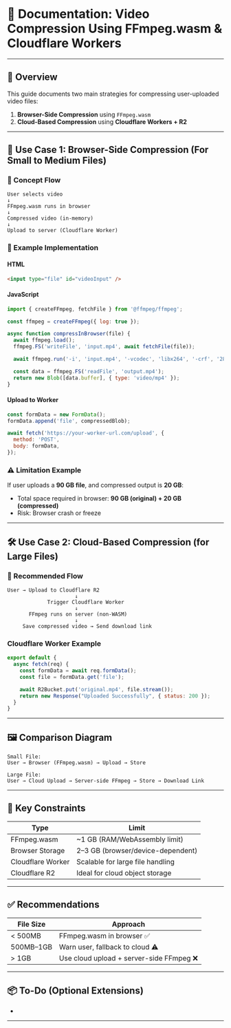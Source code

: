 # 📘 Documentation: Video Compression Using FFmpeg.wasm & Cloudflare Workers

---

## 🔰 Overview

This guide documents two main strategies for compressing user-uploaded video files:

1. **Browser-Side Compression** using `FFmpeg.wasm`
2. **Cloud-Based Compression** using **Cloudflare Workers + R2**

---

## 📍 Use Case 1: Browser-Side Compression (For Small to Medium Files)

### 🧠 Concept Flow

```
User selects video
↓
FFmpeg.wasm runs in browser
↓
Compressed video (in-memory)
↓
Upload to server (Cloudflare Worker)
```

### 🧪 Example Implementation

#### HTML

```html
<input type="file" id="videoInput" />
```

#### JavaScript

```js
import { createFFmpeg, fetchFile } from '@ffmpeg/ffmpeg';

const ffmpeg = createFFmpeg({ log: true });

async function compressInBrowser(file) {
  await ffmpeg.load();
  ffmpeg.FS('writeFile', 'input.mp4', await fetchFile(file));

  await ffmpeg.run('-i', 'input.mp4', '-vcodec', 'libx264', '-crf', '28', 'output.mp4');

  const data = ffmpeg.FS('readFile', 'output.mp4');
  return new Blob([data.buffer], { type: 'video/mp4' });
}
```

#### Upload to Worker

```js
const formData = new FormData();
formData.append('file', compressedBlob);

await fetch('https://your-worker-url.com/upload', {
  method: 'POST',
  body: formData,
});
```

### ⚠️ Limitation Example

If user uploads a **90 GB file**, and compressed output is **20 GB**:

- Total space required in browser: **90 GB (original) + 20 GB (compressed)**
- Risk: Browser crash or freeze

---

## 🛠️ Use Case 2: Cloud-Based Compression (for Large Files)

### 🔁 Recommended Flow

```
User → Upload to Cloudflare R2
                      ↓
             Trigger Cloudflare Worker
                      ↓
       FFmpeg runs on server (non-WASM)
                      ↓
     Save compressed video → Send download link
```

### Cloudflare Worker Example

```js
export default {
  async fetch(req) {
    const formData = await req.formData();
    const file = formData.get('file');

    await R2Bucket.put('original.mp4', file.stream());
    return new Response("Uploaded Successfully", { status: 200 });
  }
}
```

---

## 🖼️ Comparison Diagram

```
Small File:
User → Browser (FFmpeg.wasm) → Upload → Store

Large File:
User → Cloud Upload → Server-side FFmpeg → Store → Download Link
```

---

## 📌 Key Constraints

| Type              | Limit                             |
| ----------------- | --------------------------------- |
| FFmpeg.wasm       | \~1 GB (RAM/WebAssembly limit)    |
| Browser Storage   | 2–3 GB (browser/device-dependent) |
| Cloudflare Worker | Scalable for large file handling  |
| Cloudflare R2     | Ideal for cloud object storage    |

---

## ✅ Recommendations

| File Size | Approach                                |
| --------- | --------------------------------------- |
| < 500MB   | FFmpeg.wasm in browser ✅                |
| 500MB–1GB | Warn user, fallback to cloud ⚠️         |
| > 1GB     | Use cloud upload + server-side FFmpeg ❌ |

---

## 📦 To-Do (Optional Extensions)

-

---


